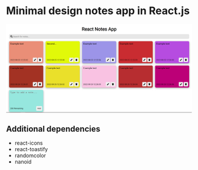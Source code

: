 # Minimal design notes app in React.js

![showcase](img.png)

## Additional dependencies
- react-icons
- react-toastify
- randomcolor
- nanoid